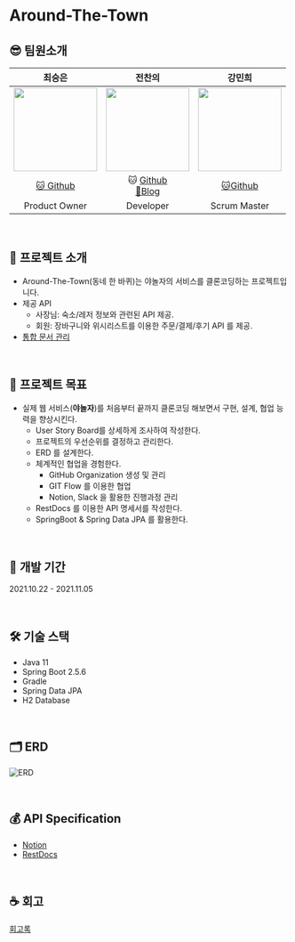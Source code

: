 # Around-The-Town

## 😎 팀원소개

|최승은|전찬의|강민희|
|:------:|:---:|:---:|
|<img src="https://avatars.githubusercontent.com/u/60170616?v=4" width="150" height="150"/>|<img href="https://github.com/jcu011" src="https://avatars.githubusercontent.com/u/15929412?s=400&u=3676187e69a292d74de052753baa512d024e4335&v=4" width="150" height="150" />|<img src="https://avatars.githubusercontent.com/u/48939305?v=4" width="150" height="150"/>|
|[🐱 Github](https://github.com/cse0518)|🐱 [Github](https://github.com/jcu011) <br/> [🍯Blog](https://barbera.tistory.com/)|[🐱Github](https://github.com/minhee0327)|
|Product Owner|Developer|Scrum Master|

<br/>

## 🏡 프로젝트 소개

- Around-The-Town(동네 한 바퀴)는 야놀자의 서비스를 클론코딩하는 프로젝트입니다.
- 제공 API
    - 사장님: 숙소/레저 정보와 관련된 API 제공.
    - 회원: 장바구니와 위시리스트를 이용한 주문/결제/후기 API 를 제공.
- [통합 문서 관리](https://backend-devcourse.notion.site/Around-The-Town-d3c47e1994f548c6aaf68e82c100b3c2)

<br/>

## 🎯 프로젝트 목표

- 실제 웹 서비스(**야놀자**)를 처음부터 끝까지 클론코딩 해보면서 구현, 설계, 협업 능력을 향상시킨다.
    - User Story Board를 상세하게 조사하여 작성한다.
    - 프로젝트의 우선순위를 결정하고 관리한다.
    - ERD 를 설계한다.
    - 체계적인 협업을 경험한다.
        - GitHub Organization 생성 및 관리
        - GIT Flow 를 이용한 협업
        - Notion, Slack 을 활용한 진행과정 관리
    - RestDocs 를 이용한 API 명세서를 작성한다.
    - SpringBoot & Spring Data JPA 를 활용한다.

<br/>

## 📆 개발 기간

2021.10.22 - 2021.11.05

<br/>

## 🛠️ 기술 스택

- Java 11
- Spring Boot 2.5.6
- Gradle
- Spring Data JPA
- H2 Database

<br/>

## 🗂️ ERD

![ERD](https://backend-devcourse.notion.site/image/https%3A%2F%2Fs3-us-west-2.amazonaws.com%2Fsecure.notion-static.com%2Fb4a81596-fd05-4755-ac14-5420e82dc3bc%2F%E1%84%89%E1%85%B3%E1%84%8F%E1%85%B3%E1%84%85%E1%85%B5%E1%86%AB%E1%84%89%E1%85%A3%E1%86%BA_2021-11-20_%E1%84%8B%E1%85%A9%E1%84%8C%E1%85%A5%E1%86%AB_1.30.06.png?table=block&id=3d21b63b-e535-45f3-b45d-65073b12958d&spaceId=a557051f-c7ef-49b4-83dc-fbd1373d5693&width=2000&userId=&cache=v2)

<br/>

## 💰 API Specification

* [Notion](https://backend-devcourse.notion.site/API-Spec-9a1fbd68e2994cb5b52e0d16023f3d42)
* [RestDocs](https://github.com/Seung-Chan-Min/Around-The-Town/tree/main/src/docs/asciidoc)

<br/>

## ☕ 회고

[회고록](https://backend-devcourse.notion.site/5520404b56c34ecda7ec43a2f624b147)

